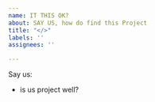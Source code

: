 ```yaml
---
name: IT THIS OK?
about: SAY US, how do find this Project
title: "</>"
labels: ''
assignees: ''

---
```


Say us: 
- is us project well?
